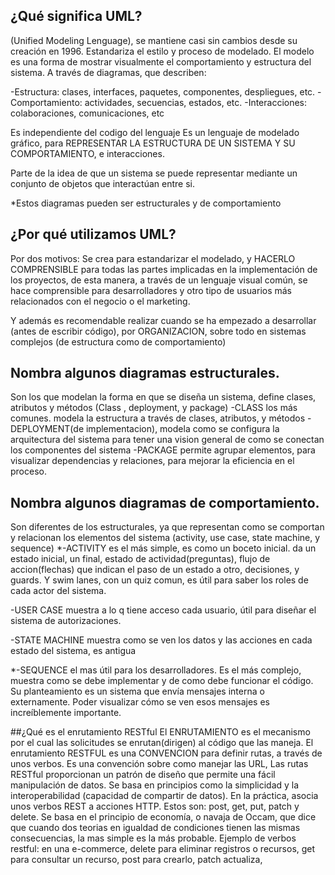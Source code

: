 ## ¿Qué significa UML?
(Unified Modeling Lenguage), se mantiene casi sin cambios desde su creación en 1996. Estandariza el estilo y proceso de modelado. El modelo es una forma de mostrar visualmente el comportamiento y estructura del sistema. A través de diagramas, que describen:

-Estructura: clases, interfaces, paquetes, componentes, despliegues, etc.
-Comportamiento: actividades, secuencias, estados, etc.
	-Interacciones: colaboraciones, comunicaciones, etc

Es independiente del codigo del lenguaje
Es un lenguaje de modelado gráfico, para REPRESENTAR LA ESTRUCTURA DE UN SISTEMA Y SU COMPORTAMIENTO, e interacciones.

Parte de la idea de que un sistema se puede representar mediante un conjunto de objetos que interactúan entre si.

*Estos diagramas pueden ser estructurales y de comportamiento

## ¿Por qué utilizamos UML?
Por dos motivos:
Se crea para estandarizar el modelado, y HACERLO COMPRENSIBLE para todas las partes implicadas en la implementación de los proyectos, de esta manera, a través de un lenguaje visual común, se hace comprensible para desarrolladores y otro tipo de usuarios más relacionados con el negocio o el marketing.

Y además es recomendable realizar cuando se ha empezado a desarrollar (antes de escribir código), por ORGANIZACION, sobre todo en sistemas complejos (de estructura como de comportamiento)

## Nombra algunos diagramas estructurales.
Son los que modelan la forma en que se diseña un sistema, define clases, atributos y métodos 
(Class , deployment, y package)
-CLASS los más comunes. modela la estructura a través de clases, atributos, y métodos
-DEPLOYMENT(de implementacion), modela como se configura la arquitectura del sistema
para tener una vision general de como se conectan los componentes del sistema
-PACKAGE permite agrupar elementos, para visualizar dependencias y relaciones, para mejorar la eficiencia en el proceso.


## Nombra algunos diagramas de comportamiento.
Son diferentes de los estructurales, ya que representan como se comportan y relacionan los elementos del sistema
(activity, use case, state machine, y sequence)
*-ACTIVITY es el más simple, es como un boceto inicial. da un estado inicial, un final, estado de actividad(preguntas), flujo de accion(flechas) que indican el paso de un estado a otro, decisiones, y guards. Y swim lanes, con un quiz comun, es útil para saber los roles de cada actor del sistema.

-USER CASE muestra a lo q tiene acceso cada usuario, útil para diseñar el sistema de autorizaciones.

-STATE MACHINE muestra como se ven los datos y las acciones en cada estado del sistema, es antigua

*-SEQUENCE
el mas útil para los desarrolladores. Es el más complejo, muestra como se debe implementar y de como debe funcionar el código.
Su planteamiento es un sistema que envía mensajes interna o externamente. Poder visualizar cómo se ven esos mensajes es increíblemente importante.

##¿Qué es el enrutamiento RESTful
El ENRUTAMIENTO es el mecanismo por el cual las solicitudes se enrutan(dirigen) al código que las maneja. El enrutamiento RESTFUL es una CONVENCION  para definir rutas, a través de unos verbos.
Es una convención sobre como manejar las URL, Las rutas RESTful proporcionan un patrón de diseño que permite una fácil manipulación de datos.
Se basa en principios como la simplicidad y la interoperabilidad (capacidad de compartir de datos).
En la práctica, asocia unos verbos REST  a acciones HTTP. Estos son: post, get, put, patch y delete.
Se basa en el principio de economía, o navaja de Occam, que dice que cuando dos teorias en igualdad de condiciones tienen las mismas consecuencias, la mas simple es la más probable.
Ejemplo de verbos restful:
en una e-commerce, delete para eliminar registros o recursos, get para consultar un recurso, post para crearlo, patch actualiza,
